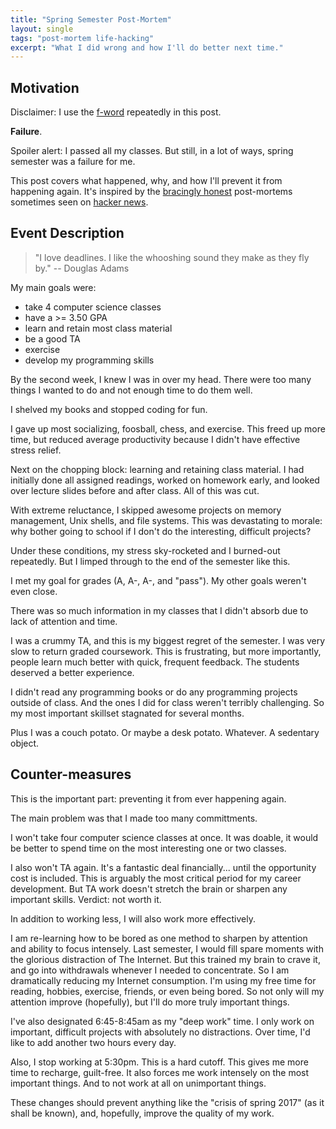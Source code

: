 ```yaml
---
title: "Spring Semester Post-Mortem"
layout: single
tags: "post-mortem life-hacking"
excerpt: "What I did wrong and how I'll do better next time."
---
```


## Motivation

Disclaimer: I use the [f-word](http://www.npr.org/2012/06/19/155005546/failure-the-f-word-silicon-valley-loves-and-hates) repeatedly in this post.

**Failure**.

Spoiler alert: I passed all my classes. But still, in a lot of ways, spring semester was a failure for me.

This post covers what happened, why, and how I'll prevent it from happening again. It's inspired by the [bracingly honest](https://about.gitlab.com/2017/02/10/postmortem-of-database-outage-of-january-31/) post-mortems sometimes seen on [hacker news](https://news.ycombinator.com).

## Event Description

> "I love deadlines. I like the whooshing sound they make as they fly by."
> -- Douglas Adams

My main goals were:
* take 4 computer science classes
* have a >= 3.50 GPA
* learn and retain most class material
* be a good TA
* exercise
* develop my programming skills

By the second week, I knew I was in over my head. There were too many things I wanted to do and not enough time to do them well.

I shelved my books and stopped coding for fun.

I gave up most socializing, foosball, chess, and exercise. This freed up more time, but reduced average productivity because I didn't have effective stress relief.

Next on the chopping block: learning and retaining class material. I had initially done all assigned readings, worked on homework early, and looked over lecture slides before and after class. All of this was cut.

With extreme reluctance, I skipped awesome projects on memory management, Unix shells, and file systems. This was devastating to morale: why bother going to school if I don't do the interesting, difficult projects?

Under these conditions, my stress sky-rocketed and I burned-out repeatedly. But I limped through to the end of the semester like this.

I met my goal for grades (A, A-, A-, and "pass"). My other goals weren't even close.

There was so much information in my classes that I didn't absorb due to lack of attention and time.

I was a crummy TA, and this is my biggest regret of the semester. I was very slow to return graded coursework. This is frustrating, but more importantly, people learn much better with quick, frequent feedback. The students deserved a better experience.

I didn't read any programming books or do any programming projects outside of class. And the ones I did for class weren't terribly challenging. So my most important skillset stagnated for several months.

Plus I was a couch potato. Or maybe a desk potato. Whatever. A sedentary object.

## Counter-measures

This is the important part: preventing it from ever happening again.

The main problem was that I made too many committments. 

I won't take four computer science classes at once. It was doable, it would be better to spend time on the most interesting one or two classes.

I also won't TA again. It's a fantastic deal financially... until the opportunity cost is included. This is arguably the most critical period for my career development. But TA work doesn't stretch the brain or sharpen any important skills. Verdict: not worth it.

In addition to working less, I will also work more effectively.

I am re-learning how to be bored as one method to sharpen by attention and ability to focus intensely. Last semester, I would fill spare moments with the glorious distraction of The Internet. But this trained my brain to crave it, and go into withdrawals whenever I needed to concentrate. So I am dramatically reducing my Internet consumption. I'm using my free time for reading, hobbies, exercise, friends, or even being bored. So not only will my attention improve (hopefully), but I'll do more truly important things.

I've also designated 6:45-8:45am as my "deep work" time. I only work on important, difficult projects with absolutely no distractions. Over time, I'd like to add another two hours every day.

Also, I stop working at 5:30pm. This is a hard cutoff. This gives me more time to recharge, guilt-free. It also forces me work intensely on the most important things. And to not work at all on unimportant things.

These changes should prevent anything like the "crisis of spring 2017" (as it shall be known), and, hopefully, improve the quality of my work.